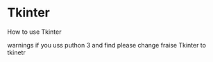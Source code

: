 # Tkinter
How to use Tkinter 

warnings 
if you uss puthon 3 and find please change fraise Tkinter to tkinetr
